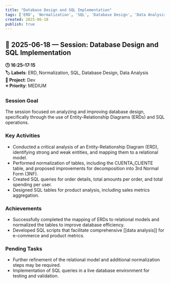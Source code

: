 ```yaml
---
title: "Database Design and SQL Implementation"
tags: ['ERD', 'Normalization', 'SQL', 'Database Design', 'Data Analysis']
created: 2025-06-18
publish: true
---
```


## 📅 2025-06-18 — Session: Database Design and SQL Implementation

**🕒 16:25–17:15**  
**🏷️ Labels**: ERD, Normalization, SQL, Database Design, Data Analysis  
**📂 Project**: Dev  
**⭐ Priority**: MEDIUM  


### Session Goal
The session focused on analyzing and improving database design, specifically through the use of Entity-Relationship Diagrams (ERDs) and SQL operations.

### Key Activities
- Conducted a critical analysis of an Entity-Relationship Diagram (ERD), identifying strong and weak entities, and mapping them to a relational model.
- Performed normalization of tables, including the CUENTA_CLIENTE table, and proposed improvements for decomposition into 3rd Normal Form (3NF).
- Created SQL queries for order details, total amounts per order, and total spending per user.
- Designed SQL tables for product analysis, including sales metrics aggregation.

### Achievements
- Successfully completed the mapping of ERDs to relational models and normalized the tables to improve database efficiency.
- Developed SQL scripts that facilitate comprehensive [[data analysis]] for e-commerce and product metrics.

### Pending Tasks
- Further refinement of the relational model and additional normalization steps may be required.
- Implementation of SQL queries in a live database environment for testing and validation.
